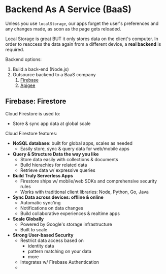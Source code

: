 # Backend As A Service (BaaS)

Unless you use `localStorage`, our apps forget the user's preferences and any changes made, as soon as the page gets reloaded.

Local Storage is great BUT it only stores data on the client's computer. In order to reaccess the data again from a different device, a **real backend** is required.

Backend options:

1. Build a back-end (Node.js)
2. Outsource backend to a BaaS company
   1. [Firebase](https://www.firebase.com/)
   2. [Apigee](http://apigee.com/)

## Firebase: Firestore

Cloud Firestore is used to:

- Store & sync app data at global scale

Cloud Firestore features:

- **NoSQL database**: built for global apps, scales as needed
  - Easily store, sync & query data for web/mobile apps
- **Query & Structure Data the way you like**
  - Store data easily with collections & documents
  - Build hierachies for related data
  - Retrieve data w/ expressive queries
- **Build Truly Serverless Apps**
  - Firestore ships w/ mobile/web SDKs and comprehensive security rules
  - Works with traditional client libraries: Node, Python, Go, Java
- **Sync Data across devices: offline & online**
  - Automatic sync'ing
  - Notifications on data changes
  - Build collaborative experiences & realtime apps
- **Scale Globally**
  - Powered by Google's storage infrastructure
  - Built to scale
- **Strong User-based Security**
  - Restrict data access based on
    - identity data
    - pattern matching on your data
    - more
  - Integrates w/ Firebase Authentication
  -
